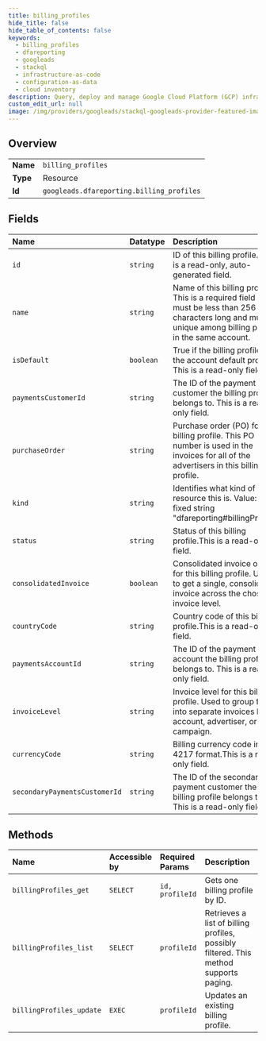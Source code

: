 ```yaml
---
title: billing_profiles
hide_title: false
hide_table_of_contents: false
keywords:
  - billing_profiles
  - dfareporting
  - googleads    
  - stackql
  - infrastructure-as-code
  - configuration-as-data
  - cloud inventory
description: Query, deploy and manage Google Cloud Platform (GCP) infrastructure and resources using SQL
custom_edit_url: null
image: /img/providers/googleads/stackql-googleads-provider-featured-image.png
---
```

  
    

## Overview
<table><tbody>
<tr><td><b>Name</b></td><td><code>billing_profiles</code></td></tr>
<tr><td><b>Type</b></td><td>Resource</td></tr>
<tr><td><b>Id</b></td><td><code>googleads.dfareporting.billing_profiles</code></td></tr>
</tbody></table>

## Fields
| Name | Datatype | Description |
|:-----|:---------|:------------|
| `id` | `string` | ID of this billing profile. This is a read-only, auto-generated field. |
| `name` | `string` | Name of this billing profile. This is a required field and must be less than 256 characters long and must be unique among billing profile in the same account. |
| `isDefault` | `boolean` | True if the billing profile is the account default profile. This is a read-only field. |
| `paymentsCustomerId` | `string` | The ID of the payment customer the billing profile belongs to. This is a read-only field. |
| `purchaseOrder` | `string` | Purchase order (PO) for this billing profile. This PO number is used in the invoices for all of the advertisers in this billing profile. |
| `kind` | `string` | Identifies what kind of resource this is. Value: the fixed string "dfareporting#billingProfile". |
| `status` | `string` | Status of this billing profile.This is a read-only field. |
| `consolidatedInvoice` | `boolean` | Consolidated invoice option for this billing profile. Used to get a single, consolidated invoice across the chosen invoice level. |
| `countryCode` | `string` | Country code of this billing profile.This is a read-only field. |
| `paymentsAccountId` | `string` | The ID of the payment account the billing profile belongs to. This is a read-only field. |
| `invoiceLevel` | `string` | Invoice level for this billing profile. Used to group fees into separate invoices by account, advertiser, or campaign. |
| `currencyCode` | `string` | Billing currency code in ISO 4217 format.This is a read-only field. |
| `secondaryPaymentsCustomerId` | `string` | The ID of the secondary payment customer the billing profile belongs to. This is a read-only field. |
## Methods
| Name | Accessible by | Required Params | Description |
|:-----|:--------------|:----------------|:------------|
| `billingProfiles_get` | `SELECT` | `id, profileId` | Gets one billing profile by ID. |
| `billingProfiles_list` | `SELECT` | `profileId` | Retrieves a list of billing profiles, possibly filtered. This method supports paging. |
| `billingProfiles_update` | `EXEC` | `profileId` | Updates an existing billing profile. |
